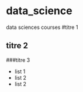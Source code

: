 data_science
=============

data sciences courses 
#titre 1
## titre 2
###titre 3
* list 1
* list 2
* list 2


